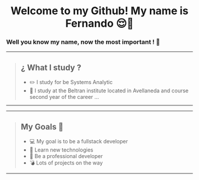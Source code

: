 # <center> Welcome to my Github!  My name is Fernando   :relieved:👋 </center>  
###   Well you know my name, now the most important ! :small_red_triangle_down:  
***
>## ¿ What I study ? ##
>- :pencil2: I study for be Systems Analytic 
>- :stars: I study at the Beltran institute located in Avellaneda and course second year of the career ...
***

***
>## My Goals :rocket: ##  
>- :computer: My goal is to be a fullstack developer
>- :flags: Learn new technologies 
>- :flags: Be a professional developer
>- :bomb: Lots of projects on the way
---

